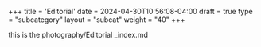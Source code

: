 +++
title = 'Editorial'
date = 2024-04-30T10:56:08-04:00
draft = true
type = "subcategory"
layout = "subcat"
weight = "40"
+++

this is the photography/Editorial _index.md
